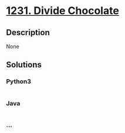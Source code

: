# [1231. Divide Chocolate](https://leetcode.com/problems/divide-chocolate)

## Description
None


## Solutions


### Python3

```python

```

### Java

```java

```

### ...
```

```
